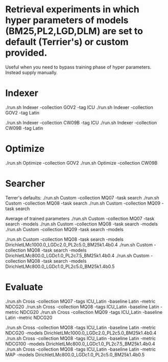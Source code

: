 # Retrieval experiments in which hyper parameters of models (BM25,PL2,LGD,DLM) are set to default (Terrier's) or custom provided.

Useful when you need to bypass training phase of hyper parameters. Instead supply manually.

# Indexer

./run.sh Indexer -collection GOV2 -tag ICU
./run.sh Indexer -collection GOV2 -tag Latin

./run.sh Indexer -collection CW09B -tag ICU
./run.sh Indexer -collection CW09B -tag Latin

# Optimize

./run.sh Optimize -collection GOV2
./run.sh Optimize -collection CW09B


# Searcher

Terrer's defaults:
./run.sh Custom -collection MQ07 -task search
./run.sh Custom -collection MQ08 -task search
./run.sh Custom -collection MQ09 -task search

Average of trained parameters
./run.sh Custom -collection MQ07 -task search -models 
./run.sh Custom -collection MQ08 -task search -models
./run.sh Custom -collection MQ09 -task search -models

./run.sh Custom -collection MQ08 -task search -models DirichletLMc1000.0_LGDc2.0_PL2c5.0_BM25k1.4b0.4
./run.sh Custom -collection MQ08 -task search -models DirichletLMc800.0_LGDc1.0_PL2c7.5_BM25k1.4b0.4
./run.sh Custom -collection MQ08 -task search -models DirichletLMc800.0_LGDc1.0_PL2c5.0_BM25k1.4b0.5

# Evaluate

./run.sh Cross -collection MQ07 -tags ICU_Latin -baseline Latin -metric NDCG20
./run.sh Cross -collection MQ08 -tags ICU_Latin -baseline Latin -metric NDCG20
./run.sh Cross -collection MQ09 -tags ICU_Latin -baseline Latin -metric NDCG20

./run.sh Cross -collection MQ08 -tags ICU_Latin -baseline Latin -metric NDCG20 -models DirichletLMc1000.0_LGDc2.0_PL2c5.0_BM25k1.4b0.4
./run.sh Cross -collection MQ08 -tags ICU_Latin -baseline Latin -metric NDCG100 -models DirichletLMc800.0_LGDc1.0_PL2c7.5_BM25k1.4b0.4
./run.sh Cross -collection MQ08 -tags ICU_Latin -baseline Latin -metric MAP -models DirichletLMc800.0_LGDc1.0_PL2c5.0_BM25k1.4b0.5